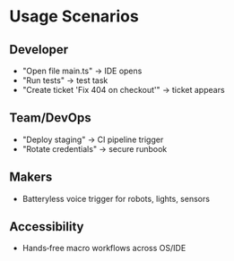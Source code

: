 # Usage Scenarios

## Developer
- "Open file main.ts" → IDE opens
- "Run tests" → test task
- "Create ticket 'Fix 404 on checkout'" → ticket appears

## Team/DevOps
- "Deploy staging" → CI pipeline trigger
- "Rotate credentials" → secure runbook

## Makers
- Batteryless voice trigger for robots, lights, sensors

## Accessibility
- Hands‑free macro workflows across OS/IDE
